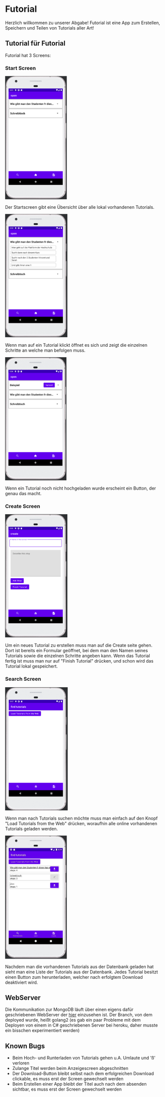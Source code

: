 # Futorial
Herzlich willkommen zu unserer Abgabe!
Futorial ist eine App zum Erstellen, Speichern und Teilen von Tutorials aller Art!

## Tutorial für Futorial

Futorial hat 3 Screens:

### Start Screen

<img alt="start screen" height="400" src="Screenshots/Startpage.png"/>

Der Startscreen gibt eine Übersicht über alle lokal vorhandenen Tutorials.

<img alt="start screen open" height="400" src="Screenshots/Startpage_open.png"/>

Wenn man auf ein Tutorial klickt öffnet es sich und zeigt die einzelnen Schritte an welche man befolgen muss.

<img alt="start screen upload" height="400" src="Screenshots/Startpage_upload.png"/>

Wenn ein Tutorial noch nicht hochgeladen wurde erscheint ein Button, der genau das macht.

### Create Screen

<img alt="create screen" height="400" src="Screenshots/Create.png"/>

Um ein neues Tutorial zu erstellen muss man auf die Create seite gehen. Dort ist bereits ein Formular geöffnet, bei dem man den Namen seines Tutorials sowie die einzelnen Schritte angeben kann. 
Wenn das Tutorial fertig ist muss man nur auf "Finish Tutorial" drücken, und schon wird das Tutorial lokal gespeichert. 

### Search Screen

<img alt="search screen" height="400" src="Screenshots/Search.png"/>

Wenn man nach Tutorials suchen möchte muss man einfach auf den Knopf "Load Tutorials from the Web" drücken, woraufhin alle online vorhandenen Tutorials geladen werden.

<img alt="search screen detailed" height="400" src="Screenshots/Search_open.jpg"/>

Nachdem man die vorhandenen Tutorials aus der Datenbank geladen hat sieht man eine Liste der Tutorials aus der Datenbank. Jedes Tutorial besitzt einen Button zum herunterladen, welcher nach erfolgtem Download deaktiviert wird.

## WebServer

Die Kommunikation zur MongoDB läuft über einen eigens dafür geschriebenen WebServer der [hier](https://github.com/VinuelMancent/appDevService "AppService") einzusehen ist. Der Branch, von dem deployed wurde, heißt golang2 (es gab ein paar Probleme mit dem Deployen von einem in C# geschriebenen Server bei heroku, daher musste ein bisschen experimentiert werden)

## Known Bugs

* Beim Hoch- und Runterladen von Tutorials gehen u.A. Umlaute und 'ß' verloren
* Zulange Titel werden beim Anzeigescreen abgeschnitten
* Der Download-Button bleibt selbst nach dem erfolgreichen Download clickable, es muss erst der Screen gewechselt werden
* Beim Erstellen einer App bleibt der Titel auch nach dem absenden sichtbar, es muss erst der Screen gewechselt werden
